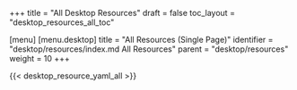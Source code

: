 +++
title = "All Desktop Resources"
draft = false
toc_layout = "desktop_resources_all_toc"

[menu]
  [menu.desktop]
    title = "All Resources (Single Page)"
    identifier = "desktop/resources/index.md All Resources"
    parent = "desktop/resources"
    weight = 10
+++

{{< desktop_resource_yaml_all >}}
